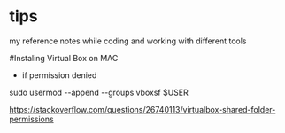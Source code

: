 # tips
my reference notes while coding and working with different tools

#Instaling Virtual Box on MAC

- if permission denied

sudo usermod --append --groups vboxsf $USER

https://stackoverflow.com/questions/26740113/virtualbox-shared-folder-permissions
